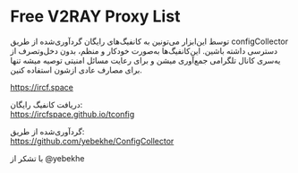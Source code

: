 # Free V2RAY Proxy List
توسط این‌ابزار می‌تونین به کانفیگ‌های رایگان گردآوری‌شده از طریق configCollector دسترسی داشته باشین. این‌کانفیگ‌ها به‌صورت خودکار و منظم، بدون دخل‌وتصرف از یه‌سری کانال تلگرامی جمع‌آوری میشن و برای رعایت مسائل امنیتی توصیه میشه تنها برای مصارف عادی ازشون استفاده کنین.

https://ircf.space

دریافت کانفیگ رایگان:\
https://ircfspace.github.io/tconfig

گردآوری‌شده از طریق:\
https://github.com/yebekhe/ConfigCollector

با تشکر از @yebekhe
